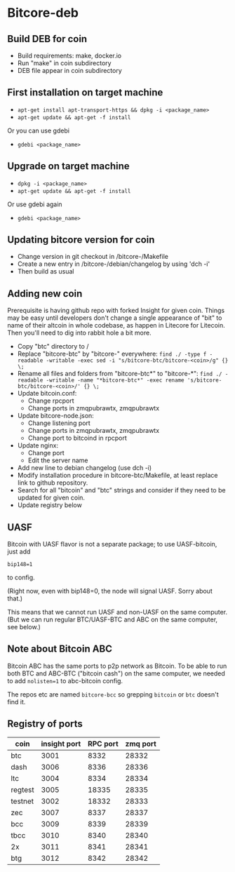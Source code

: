 Bitcore-deb
===========

Build DEB for coin
------------------
* Build requirements: make, docker.io
* Run "make" in coin subdirectory
* DEB file appear in coin subdirectory

First installation on target machine
------------------------------------
* ```apt-get install apt-transport-https && dpkg -i <package_name>```
* ```apt-get update && apt-get -f install```

Or you can use gdebi

* ```gdebi <package_name>```

Upgrade on target machine
-------------------------
* ```dpkg -i <package_name>```
* ```apt-get update && apt-get -f install```

Or use gdebi again

* ```gdebi <package_name>```

Updating bitcore version for coin
---------------------------------
* Change version in git checkout in <coin>/bitcore-<coin>/Makefile
* Create a new entry in <coin>/bitcore-<coin>/debian/changelog by using 'dch -i'
* Then build as usual

Adding new coin
---------------
Prerequisite is having github repo with forked Insight for given coin. Things may be easy until developers don't change a single appearance of "bit" to name of their altcoin in whole codebase, as happen in Litecore for Litecoin. Then you'll need to dig into rabbit hole a bit more.

* Copy "btc" directory to <coin>/
* Replace "bitcore-btc" by "bitcore-<altcoin>" everywhere: ```find ./ -type f -readable -writable -exec sed -i "s/bitcore-btc/bitcore-<coin>/g" {} \;```
* Rename all files and folders from "bitcore-btc*" to "bitcore-<coin>*": ```find ./ -readable -writable -name "*bitcore-btc*" -exec rename 's/bitcore-btc/bitcore-<coin>/' {} \;```
* Update bitcoin.conf:
  * Change rpcport
  * Change ports in zmqpubrawtx, zmqpubrawtx
* Update bitcore-node.json:
  * Change listening port
  * Change ports in zmqpubrawtx, zmqpubrawtx
  * Change port to bitcoind in rpcport
* Update nginx:
  * Change port
  * Edit the server name
* Add new line to debian changelog (use dch -i)
* Modify installation procedure in bitcore-btc/Makefile, at least replace link to github repository.
* Search for all "bitcoin" and "btc" strings and consider if they need to be updated for given coin.
* Update registry below

UASF
----

Bitcoin with UASF flavor is not a separate package; to use UASF-bitcoin, just add

`bip148=1`

to config.

(Right now, even with bip148=0, the node will signal UASF. Sorry about that.)

This means that we cannot run UASF and non-UASF on the same computer. (But we can run regular BTC/UASF-BTC and ABC on the same computer, see below.)

Note about Bitcoin ABC
----

Bitcoin ABC has the same ports to p2p network as Bitcoin. To be able to run both BTC and ABC-BTC ("bitcoin cash") on the same computer, we needed to add `nolisten=1` to abc-bitcoin config.

The repos etc are named `bitcore-bcc` so grepping `bitcoin` or `btc` doesn't find it.

Registry of ports
-----------------

| coin    | insight port | RPC port | zmq port |
|---------|--------------|----------|----------|
| btc     | 3001         |  8332    | 28332    |
| dash    | 3006         |  8336    | 28336    |
| ltc     | 3004         |  8334    | 28334    |
| regtest | 3005         | 18335    | 28335    |
| testnet | 3002         | 18332    | 28333    |
| zec     | 3007         |  8337    | 28337    |
| bcc     | 3009         |  8339    | 28339    |
| tbcc    | 3010         |  8340    | 28340    |
| 2x      | 3011         |  8341    | 28341    |
| btg     | 3012         |  8342    | 28342    |
